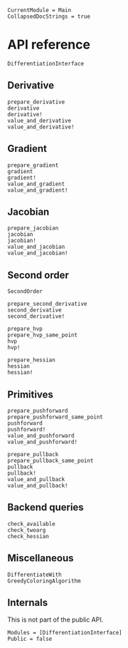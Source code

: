 ```@meta
CurrentModule = Main
CollapsedDocStrings = true
```

# API reference

```@docs
DifferentiationInterface
```

## Derivative

```@docs
prepare_derivative
derivative
derivative!
value_and_derivative
value_and_derivative!
```

## Gradient

```@docs
prepare_gradient
gradient
gradient!
value_and_gradient
value_and_gradient!
```

## Jacobian

```@docs
prepare_jacobian
jacobian
jacobian!
value_and_jacobian
value_and_jacobian!
```

## Second order

```@docs
SecondOrder
```

```@docs
prepare_second_derivative
second_derivative
second_derivative!
```

```@docs
prepare_hvp
prepare_hvp_same_point
hvp
hvp!
```

```@docs
prepare_hessian
hessian
hessian!
```

## Primitives

```@docs
prepare_pushforward
prepare_pushforward_same_point
pushforward
pushforward!
value_and_pushforward
value_and_pushforward!
```

```@docs
prepare_pullback
prepare_pullback_same_point
pullback
pullback!
value_and_pullback
value_and_pullback!
```

## Backend queries

```@docs
check_available
check_twoarg
check_hessian
```

## Miscellaneous

```@docs
DifferentiateWith
GreedyColoringAlgorithm
```

## Internals

This is not part of the public API.

```@autodocs
Modules = [DifferentiationInterface]
Public = false
```
